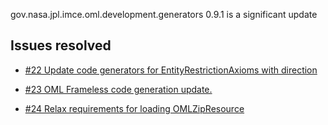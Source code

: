 gov.nasa.jpl.imce.oml.development.generators 0.9.1 is a significant update

## Issues resolved

- [#22 Update code generators for EntityRestrictionAxioms with direction](https://github.com/JPL-IMCE/gov.nasa.jpl.imce.oml.development.generators/issues/22)

- [#23 OML Frameless code generation update.](https://github.com/JPL-IMCE/gov.nasa.jpl.imce.oml.development.generators/issues/23)

- [#24 Relax requirements for loading OMLZipResource](https://github.com/JPL-IMCE/gov.nasa.jpl.imce.oml.development.generators/issues/24)
